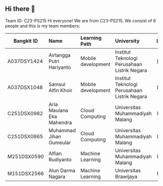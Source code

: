 ## Hi there 👋
Team ID: C23-PS215
Hi everyone! We are from C23-PS215. We consist of 6 people and this is my team members: 

| Bangkit ID  | Name                      | Learning Path       |                University                    | Linkedin |
| ----------- |:------------------------- |:------------------- |:-------------------------------------------- |:---------:|
| A037DSY1424 | Airlangga Putri Hariyanto | Mobile development  | Institut Teknologi Perusahaan Listrik Negara | [Linkedin](https://www.google.com) |
| A037DSX1048 | Samsul Alfin Khoir        | Mobile development  | Institut Teknologi Perusahaan Listrik Negara | Linkedin |
| C251DSX0982 | Aria Maulana Eka Mahendra | Cloud Computing     | Universitas Muhammadiyah Malang              | Linkedin |
| C251DSX0865 | Muhammad Jihan Gumeular   | Cloud Computing     | Universitas Muhammadiyah Malang              | Linkedin |
| M251DSX0590 | Alfian Rudiyanto          | Machine Learning    | Universitas Muhammadiyah Malang              | Linkedin |
| M151DSX2566 | Alun Darma Nagara         | Machine Learning    | Universitas Brawijaya                        | Linkedin |

<!--

**Here are some ideas to get you started:**

🙋‍♀️ A short introduction - what is your organization all about?
🌈 Contribution guidelines - how can the community get involved?
👩‍💻 Useful resources - where can the community find your docs? Is there anything else the community should know?
🍿 Fun facts - what does your team eat for breakfast?
🧙 Remember, you can do mighty things with the power of [Markdown](https://docs.github.com/github/writing-on-github/getting-started-with-writing-and-formatting-on-github/basic-writing-and-formatting-syntax)
-->

